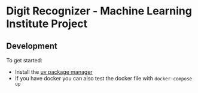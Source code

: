 # Digit Recognizer - Machine Learning Institute Project

## Development

To get started:
* Install the [uv package manager](https://docs.astral.sh/uv/getting-started/installation/)
* If you have docker you can also test the docker file with `docker-compose up`